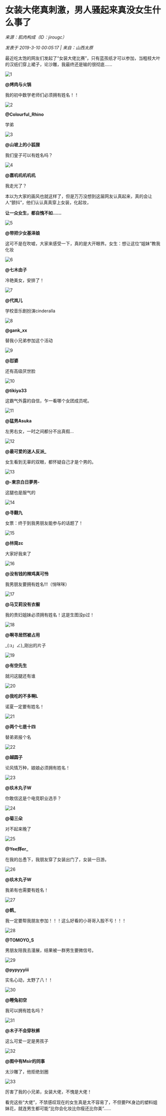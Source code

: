 # 女装大佬真刺激，男人骚起来真没女生什么事了

_来源：肌肉构成（ID：jirougc）_

_发表于 2019-3-10 00:05:17 | 来自：山西太原_

最近吃太饱的网友们发起了“女装大佬比赛”，只有蓝孩纸才可以参加，当粗枝大叶的汉纸们穿上裙子，论沙雕，我最终还是输的很彻底......

![1](https://img.mengchenghui.com/data/attachment/forum/201903/09/235837doznquz13xm33xzo.jpg)

**@烤肉与火锅**

我的初中数学老师们必须拥有姓名！！

![2](https://www.mengchenghui.com/data/attachment/common/cf/120108fezhjx85obbhcpz2.gif)

**@Colourful_Rhino**

学弟

![3](https://www.mengchenghui.com/data/attachment/common/cf/150424mxxr6f308erd8cxf.png)

**@山坡上的小狐狸**

我们皇子可以有姓名吗？

![4](https://www.mengchenghui.com/data/attachment/common/cf/161524p2yneqyykfk43yyk.gif)

**@嘉叽叽叽叽叽**

我走光了？

本以为大家的画风也就这样了，但是万万没想到这届网友认真起来，真的会让人“颤抖”，他们认认真真穿上女装，化起妆，

**让一众女生，都自愧不如......**

![5](https://www.mengchenghui.com/data/attachment/common/cf/232016vkkp2pc9l1kc1gke.png)

**@带把少女基泽娘**

这可不是在吹嘘，大家来感受一下，真的是大开眼界。女生：想让这位“姐妹”教我化妆

![6](https://www.mengchenghui.com/data/attachment/common/cf/232016vkkp2pc9l1kc1gke.png)

**@七木由子**

冷艳美女，安排了！

![7](https://www.mengchenghui.com/data/attachment/common/cf/232016vkkp2pc9l1kc1gke.png)

**@代岚儿**

学校音乐剧扮演cinderalla

![8](https://www.mengchenghui.com/data/attachment/common/cf/232016vkkp2pc9l1kc1gke.png)

**@gank_xx**

替我小兄弟参加这个活动

![9](https://www.mengchenghui.com/data/attachment/common/cf/232016vkkp2pc9l1kc1gke.png)

**@怼婆**

还有高级厌世脸

![10](https://www.mengchenghui.com/data/attachment/common/cf/232016vkkp2pc9l1kc1gke.png)

**@tikiya33**

这霸气外露的自信，乍一看哪个女团成员呢。

![11](https://www.mengchenghui.com/data/attachment/common/cf/232016vkkp2pc9l1kc1gke.png)

**@猛男Asuka**

左男右女，一时之间都分不出真假...

![12](https://www.mengchenghui.com/data/attachment/common/cf/232016vkkp2pc9l1kc1gke.png)

**@最可爱的迷人反派_**

女生看到无辜的双眼，都怀疑自己才是个男的。

![13](https://www.mengchenghui.com/data/attachment/common/cf/232016vkkp2pc9l1kc1gke.png)

**@-東京白日夢男-**

这腿也是服气的

![14](https://www.mengchenghui.com/data/attachment/common/cf/232016vkkp2pc9l1kc1gke.png)

**@寻翻九**

女票：终于到我男朋友能参与的话题了！

![15](https://www.mengchenghui.com/data/attachment/common/cf/232016vkkp2pc9l1kc1gke.png)

**@林简zc**

大家好我来了

![16](https://www.mengchenghui.com/data/attachment/common/cf/232016vkkp2pc9l1kc1gke.png)

**@没有钱的辣鸡真可怜**

我男朋友要拥有姓名!!!（悄咪咪）

![17](https://www.mengchenghui.com/data/attachment/common/cf/232016vkkp2pc9l1kc1gke.png)

**@马艾莉没有衣橱**

我的贵妇姐妹必须拥有姓名！这是生图没p过！

![18](https://www.mengchenghui.com/data/attachment/common/cf/232016vkkp2pc9l1kc1gke.png)

**@啊寻居然被占用**

_(:з」∠)_刚出的片子

![19](https://www.mengchenghui.com/data/attachment/common/cf/232016vkkp2pc9l1kc1gke.png)

**@有空先生**

就问这腿还有谁

![20](https://www.mengchenghui.com/data/attachment/common/cf/232016vkkp2pc9l1kc1gke.png)

**@我吃的不多啊L**

诺夏一定要有姓名！

![21](https://www.mengchenghui.com/data/attachment/common/cf/232016vkkp2pc9l1kc1gke.png)

**@两个七是十四**

替弟弟报个名

![22](https://www.mengchenghui.com/data/attachment/common/cf/232016vkkp2pc9l1kc1gke.png)

**@越圆子**

论风情万种，娘娘必须拥有姓名！

![23](https://www.mengchenghui.com/data/attachment/common/cf/232016vkkp2pc9l1kc1gke.png)

**@玖木丸子W**

你敢信这是个电竞职业选手？

![24](https://www.mengchenghui.com/data/attachment/common/cf/232016vkkp2pc9l1kc1gke.png)

**@菊三朵**

对不起来晚了

![25](https://www.mengchenghui.com/data/attachment/common/cf/232016vkkp2pc9l1kc1gke.png)

**@Yee烊er_**

在我的怂恿下，我朋友穿了女装出门了，女装一日游。

![26](https://www.mengchenghui.com/data/attachment/common/cf/232016vkkp2pc9l1kc1gke.png)

**@玖木丸子W**

我弟有也需要有姓名！

![27](https://www.mengchenghui.com/data/attachment/common/cf/232016vkkp2pc9l1kc1gke.png)

**@鹤_**

我一定要帮我朋友参加！！！这么好看的小哥哥入股不亏！！！

![28](https://www.mengchenghui.com/data/attachment/common/cf/232016vkkp2pc9l1kc1gke.png)

**@TOMOYO_S**

男朋友陪我去漫展，结果被一群男生要微信号。

![29](https://www.mengchenghui.com/data/attachment/common/cf/232016vkkp2pc9l1kc1gke.png)

**@pypyyyiii**

实名心动，太野了八！！

![30](https://www.mengchenghui.com/data/attachment/common/cf/232016vkkp2pc9l1kc1gke.png)

**@睡兔初空**

我可以拥有姓名吗？

![31](https://www.mengchenghui.com/data/attachment/common/cf/232016vkkp2pc9l1kc1gke.png)

**@木子不会穿秋裤**

这么可爱一定是男孩子

![32](https://www.mengchenghui.com/data/attachment/common/cf/232016vkkp2pc9l1kc1gke.png)

**@图中有Msir的同事**

太沙雕了，他拒绝划圈

![33](https://www.mengchenghui.com/data/attachment/common/cf/232016vkkp2pc9l1kc1gke.png)

厉害了我的小兄弟，女装大佬，不愧是大佬！

看完这些“大佬”，不禁感叹现在的女生真是太不容易了，不但要PK身边的塑料姐妹花，就连男生都可能“比你会化妆比你瘦还比你美”......